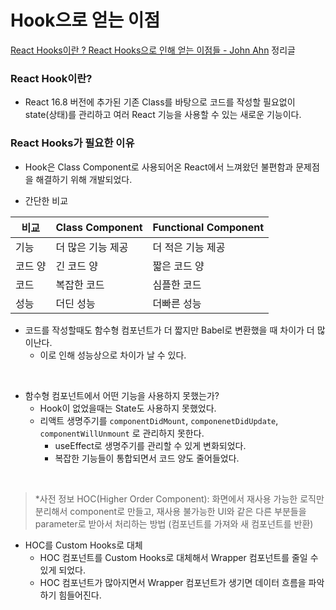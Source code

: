 # Hook으로 얻는 이점

[React Hooks이란 ? React Hooks으로 인해 얻는 이점들 - John Ahn](https://youtu.be/C26vJqelKlA) 정리글

### React Hook이란?
- React 16.8 버전에 추가된 기존 Class를 바탕으로 코드를 작성할 필요없이 state(상태)를 관리하고 여러 React 기능을 사용할 수 있는 새로운 기능이다.

### React Hooks가 필요한 이유
- Hook은 Class Component로 사용되어온 React에서 느껴왔던 불편함과 문제점을 해결하기 위해 개발되었다.

- 간단한 비교

|비교|Class Component|Functional Component|
|--|--|--|
|기능|더 많은 기능 제공|더 적은 기능 제공|
|코드 양|긴 코드 양|짧은 코드 양|
|코드|복잡한 코드|심플한 코드|
|성능|더딘 성능|더빠른 성능|

- 코드를 작성할때도 함수형 컴포넌트가 더 짧지만 Babel로 변환했을 때 차이가 더 많이난다.
    - 이로 인해 성능상으로 차이가 날 수 있다.

<br/>

- 함수형 컴포넌트에서 어떤 기능을 사용하지 못했는가?
    - Hook이 없었을때는 State도 사용하지 못했었다.
    - 리액트 생명주기를 `componentDidMount`, `componenetDidUpdate`, `componentWillUnmount` 로 관리하지 못한다.
        - useEffect로 생명주기를 관리할 수 있게 변화되었다.
        - 복잡한 기능들이 통합되면서 코드 양도 줄어들었다.

<br/>

> *사전 정보
HOC(Higher Order Component): 화면에서 재사용 가능한 로직만 분리해서 component로 만들고, 재사용 불가능한 UI와 같은 다른 부분들을 parameter로 받아서 처리하는 방법 (컴포넌트를 가져와 새 컴포넌트를 반환)

- HOC를 Custom Hooks로 대체
    - HOC 컴포넌트를 Custom Hooks로 대체해서 Wrapper 컴포넌트를 줄일 수 있게 되었다.
    - HOC 컴포넌트가 많아지면서 Wrapper 컴포넌트가 생기면 데이터 흐름을 파악하기 힘들어진다.
    